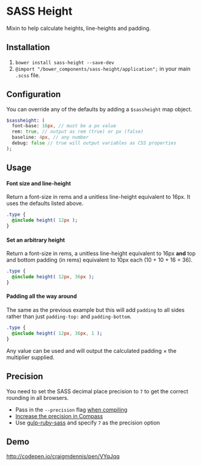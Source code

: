 # SASS Height
Mixin to help calculate heights, line-heights and padding.

## Installation

1. `bower install sass-height --save-dev`
2. `@import "/bower_components/sass-height/application";` in your main `.scss` file.

## Configuration
You can override any of the defaults by adding a `$sassheight` map object.

```sass
$sassheight: (
  font-base: 16px, // must be a px value
  rem: true, // output as rem (true) or px (false)
  baseline: 4px, // any number
  debug: false // true will output variables as CSS properties
);
```

## Usage

#### Font size and line-height
Return a font-size in rems and a unitless line-height equivalent to 16px. It uses the defaults listed above.

```sass
.type {
  @include height( 12px );
}
```

#### Set an arbitrary height
Return a font-size in rems, a unitless line-height equivalent to 16px **and** top and bottom padding (in rems) equivalent to 10px each (10 + 10 + 16 = 36).

```sass
.type {
  @include height( 12px, 36px );
}
```

#### Padding all the way around
The same as the previous example but this will add `padding` to all sides rather than just `padding-top:` and `padding-bottom`.

```sass
.type {
  @include height( 12px, 36px, 1 );
}
```

Any value can be used and will output the calculated padding &times; the multiplier supplied.

## Precision
You need to set the SASS decimal place precision to `7` to get the correct rounding in all browsers.

- Pass in the `--precision` flag [when compiling](http://sass-lang.com/documentation/file.SASS_CHANGELOG.html#318)
- [Increase the precision in Compass](http://stackoverflow.com/questions/7672473/sass-and-rounding-down-numbers-can-this-be-configured)
- Use [gulp-ruby-sass](https://github.com/sindresorhus/gulp-ruby-sass#precision) and specify `7` as the precision option

## Demo
http://codepen.io/craigmdennis/pen/VYqJqq
